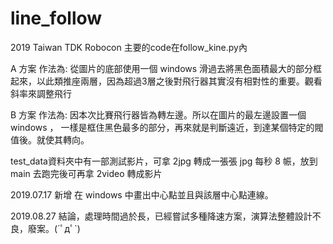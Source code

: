 # line_follow
2019 Taiwan TDK Robocon
主要的code在follow_kine.py內

A 方案 作法為:
    從圖片的底部使用一個 windows 滑過去將黑色面積最大的部分框起來，以此類推座兩層，因為超過3層之後對飛行器其實沒有相對性的重要。觀看斜率來調整飛行

B 方案 作法為:
    因本次比賽飛行器皆為轉左邊。所以在圖片的最左邊設置一個 windows ，
    一樣是框住黑色最多的部分，再來就是判斷遠近，到達某個特定的閥值後。就使其轉向。

test_data資料夾中有一部測試影片，可拿 2jpg 轉成一張張 jpg 每秒 8 帪，放到 main 去跑完後可再拿 2video 轉成影片

2019.07.17
  新增 在 windows 中畫出中心點並且與該層中心點連線。
  
2019.08.27
  結論，處理時間過於長，已經嘗試多種降速方案，演算法整體設計不良，廢案。(´ﾟдﾟ`)
